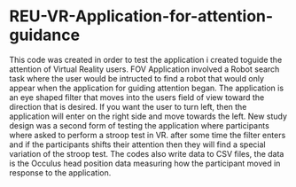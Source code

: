 # REU-VR-Application-for-attention-guidance

This code was created in order to test the application i created toguide the attention of Virtual Reality users. FOV Application involved a 
Robot search task where the user would be intructed to find a robot that would only appear when the application for guiding attention began.
The application is an eye shaped filter that moves into the users field of view toward the direction that is desired. If you want the 
user to turn left, then the application will enter on the right side and move towards the left. New study design was a second
form of testing the application where participants where asked to perform a stroop test in VR. after some time the filter enters and 
if the participants shifts their attention then they will find a special variation of the stroop test. The codes also write data to 
CSV files, the data is the Occulus head position data measuring how the participant moved in response to the application.

